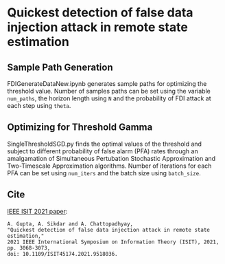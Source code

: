 # Quickest detection of false data injection attack in remote state estimation

## Sample Path Generation
FDIGenerateDataNew.ipynb generates sample paths for optimizing the threshold value. Number of samples paths can be set using the variable `num_paths`, the horizon length using `N` and the probability of FDI attack at each step using `theta`.

## Optimizing for Threshold Gamma
SingleThresholdSGD.py finds the optimal values of the threshold and subject to different probability of false alarm (PFA) rates through an amalgamation of Simultaneous Pertubation Stochastic Approximation and Two-Timescale Approximation algorithms. Number of iterations for each PFA can be set using `num_iters` and the batch size using `batch_size`.

## Cite
[IEEE ISIT 2021 paper](https://ieeexplore.ieee.org/document/9518036):

```
A. Gupta, A. Sikdar and A. Chattopadhyay, 
"Quickest detection of false data injection attack in remote state estimation," 
2021 IEEE International Symposium on Information Theory (ISIT), 2021, pp. 3068-3073, 
doi: 10.1109/ISIT45174.2021.9518036.
```

